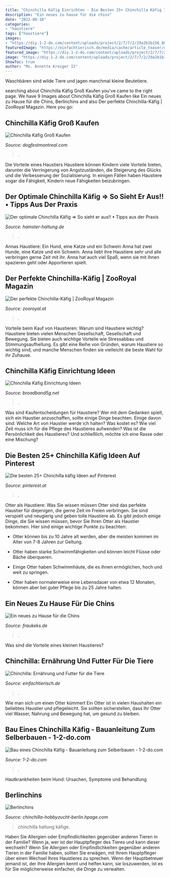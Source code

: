 ```yaml
---
title: "Chinchilla Käfig Einrichten - Die Besten 25+ Chinchilla Käfig Ideen Auf Pinterest"
description: "Ein neues zu hause für die chins"
date: "2022-08-10"
categories:
- "haustiere"
tags: ["haustiere"]
images:
- "https://diy.1-2-do.com/content/uploads/project/2/7/7/2/29a2b1b156_800x600-BB.JPG"
featuredImage: "https://einfachtierisch.de/media/cache/article_teaser/cms/2016/08/chinchilla-sitting-in-a-cage-Juice-Team-shutterstock-3810972371.jpg?68674"
featured_image: "https://diy.1-2-do.com/content/uploads/project/2/7/7/2/29a2b1b156_800x600-BB.JPG"
image: "https://diy.1-2-do.com/content/uploads/project/2/7/7/2/29a2b1b156_800x600-BB.JPG"
ShowToc: true
author: "Ms. Annette Kreiger II"
---
```



Waschbären sind wilde Tiere und jagen manchmal kleine Beutetiere.

	

		
searching about Chinchilla Käfig Groß Kaufen you've came to the right page. We have 9 Images about Chinchilla Käfig Groß Kaufen like Ein neues zu Hause für die Chins, Berlinchins and also Der perfekte Chinchilla-Käfig | ZooRoyal Magazin. Here you go:
		
    
## Chinchilla Käfig Groß Kaufen

<img loading=lazy src="https://i.pinimg.com/originals/65/29/5e/65295ef4355e2dfd4bddcfdd2c04eec3.jpg" onerror="this.onerror=null;this.src='https://tse4.mm.bing.net/th?id=OIP.Vwt279D7mL-FUh0lQOkpTwAAAA&amp;pid=15.1';" alt="Chinchilla Käfig Groß Kaufen">

_Source: dogfestmontreal.com_

>. 

	

Die Vorteile eines Haustiers
Haustiere können Kindern viele Vorteile bieten, darunter die Verringerung von Angstzuständen, die Steigerung des Glücks und die Verbesserung der Sozialisierung. In einigen Fällen haben Haustiere sogar die Fähigkeit, Kindern neue Fähigkeiten beizubringen.

    
## Der Optimale Chinchilla Käfig ⇒ So Sieht Er Aus!! • Tipps Aus Der Praxis

<img loading=lazy src="https://images-eu.ssl-images-amazon.com/images/I/51UNdCqlpML._SS500_.jpg" onerror="this.onerror=null;this.src='https://tse3.mm.bing.net/th?id=OIP.T72S0Kth5hOtWf35ce8hkgHaHa&amp;pid=15.1';" alt="Der optimale Chinchilla Käfig ⇒ So sieht er aus!! • Tipps aus der Praxis">

_Source: hamster-haltung.de_

>. 

	

Annas Haustiere: Ein Hund, eine Katze und ein Schwein
Anna hat zwei Hunde, eine Katze und ein Schwein. Anna liebt ihre Haustiere sehr und alle verbringen gerne Zeit mit ihr. Anna hat auch viel Spaß, wenn sie mit ihnen spazieren geht oder Apportieren spielt.

    
## Der Perfekte Chinchilla-Käfig | ZooRoyal Magazin

<img loading=lazy src="https://www.zooroyal.de/magazin/wp-content/uploads/2017/11/chinchilla-haus-760x570.jpg" onerror="this.onerror=null;this.src='https://tse3.mm.bing.net/th?id=OIP.OrP8aHdJTEJ89WEZXRmVSgHaFj&amp;pid=15.1';" alt="Der perfekte Chinchilla-Käfig | ZooRoyal Magazin">

_Source: zooroyal.at_

>. 

	

Vorteile beim Kauf von Haustieren: Warum sind Haustiere wichtig?
Haustiere bieten vielen Menschen Gesellschaft, Gesellschaft und Bewegung. Sie bieten auch wichtige Vorteile wie Stressabbau und Stimmungsaufhellung. Es gibt eine Reihe von Gründen, warum Haustiere so wichtig sind, und manche Menschen finden sie vielleicht die beste Wahl für ihr Zuhause.

    
## Chinchilla Käfig Einrichtung Ideen

<img loading=lazy src="https://i.pinimg.com/originals/c6/2c/ea/c62cea30b4e7d2a9435487e907710770.jpg" onerror="this.onerror=null;this.src='https://tse2.mm.bing.net/th?id=OIP.mPCeuxWuqwk1k1fghgCP8QHaKT&amp;pid=15.1';" alt="Chinchilla Käfig Einrichtung Ideen">

_Source: broadband5g.net_

>. 

	

Was sind Kaufentscheidungen für Haustiere?
Wer mit dem Gedanken spielt, sich ein Haustier anzuschaffen, sollte einige Dinge beachten. Einige davon sind: Welche Art von Haustier werde ich halten? Was kostet es? Wie viel Zeit muss ich für die Pflege des Haustieres aufwenden? Was ist die Persönlichkeit des Haustieres? Und schließlich, möchte ich eine Rasse oder eine Mischung?

    
## Die Besten 25+ Chinchilla Käfig Ideen Auf Pinterest

<img loading=lazy src="https://i.pinimg.com/originals/89/2d/8a/892d8aa469c3fb4a9942dce5cb41cdff.jpg" onerror="this.onerror=null;this.src='https://tse3.mm.bing.net/th?id=OIP.zrklPDhmtYXMR26HqgSLOwHaJL&amp;pid=15.1';" alt="Die besten 25+ Chinchilla käfig Ideen auf Pinterest">

_Source: pinterest.at_

>. 

	

Otter als Haustiere: Was Sie wissen müssen
Otter sind das perfekte Haustier für diejenigen, die gerne Zeit im Freien verbringen. Sie sind verspielt und neugierig und geben tolle Haustiere ab. Es gibt jedoch einige Dinge, die Sie wissen müssen, bevor Sie Ihren Otter als Haustier bekommen. Hier sind einige wichtige Punkte zu beachten:
- Otter können bis zu 10 Jahre alt werden, aber die meisten kommen im Alter von 7-8 Jahren zur Geltung.

- Otter haben starke Schwimmfähigkeiten und können leicht Flüsse oder Bäche überqueren.

- Einige Otter haben Schwimmhäute, die es ihnen ermöglichen, hoch und weit zu springen.

- Otter haben normalerweise eine Lebensdauer von etwa 12 Monaten, können aber bei guter Pflege bis zu 25 Jahre halten.

    
## Ein Neues Zu Hause Für Die Chins

<img loading=lazy src="https://i0.wp.com/2.bp.blogspot.com/-586jVqDC3rI/VpuzfoYEAvI/AAAAAAAAKOc/TZAF8l_jV_A/s1600/IMG_8845.JPG" onerror="this.onerror=null;this.src='https://tse1.mm.bing.net/th?id=OIP.yUcE04pzniwtyF8xZLsmPwHaJ4&amp;pid=15.1';" alt="Ein neues zu Hause für die Chins">

_Source: fraukeks.de_

>. 

	

Was sind die Vorteile eines kleinen Haustieres?

    
## Chinchilla: Ernährung Und Futter Für Die Tiere

<img loading=lazy src="https://einfachtierisch.de/media/cache/article_teaser/cms/2016/08/chinchilla-sitting-in-a-cage-Juice-Team-shutterstock-3810972371.jpg?68674" onerror="this.onerror=null;this.src='https://tse1.mm.bing.net/th?id=OIP.b1Bd-jf7UbLaNzZwKTm4kgHaFh&amp;pid=15.1';" alt="Chinchilla: Ernährung und Futter für die Tiere">

_Source: einfachtierisch.de_

>. 

	

Wie man sich um einen Otter kümmert
Ein Otter ist in vielen Haushalten ein beliebtes Haustier und pflegeleicht. Sie sollten sicherstellen, dass Ihr Otter viel Wasser, Nahrung und Bewegung hat, um gesund zu bleiben.

    
## Bau Eines Chinchilla Käfig - Bauanleitung Zum Selberbauen - 1-2-do.com

<img loading=lazy src="https://diy.1-2-do.com/content/uploads/project/2/7/7/2/29a2b1b156_800x600-BB.JPG" onerror="this.onerror=null;this.src='https://tse1.mm.bing.net/th?id=OIP.G5h_94c6bpJglzaa215y-AHaE7&amp;pid=15.1';" alt="Bau eines Chinchilla Käfig - Bauanleitung zum Selberbauen - 1-2-do.com">

_Source: 1-2-do.com_

>. 

	

Hautkrankheiten beim Hund: Ursachen, Symptome und Behandlung

    
## Berlinchins

<img loading=lazy src="https://file1.hpage.com/009094/27/bilder/1_90_lang__0_68_tief__1_85_hoch_01.jpg" onerror="this.onerror=null;this.src='https://tse2.mm.bing.net/th?id=OIP.r3OkXshMafxLRIf0k6TFmAHaGX&amp;pid=15.1';" alt="Berlinchins">

_Source: chinchilla-hobbyzucht-berlin.hpage.com_

>chinchilla haltung käfige. 

	

Haben Sie Allergien oder Empfindlichkeiten gegenüber anderen Tieren in der Familie? Wenn ja, wer ist der Hauptpfleger des Tieres und kann dieser wechseln?
Wenn Sie Allergien oder Empfindlichkeiten gegenüber anderen Tieren in der Familie haben, sollten Sie erwägen, mit Ihrem Hauptpfleger über einen Wechsel Ihres Haustieres zu sprechen. Wenn der Hauptbetreuer jemand ist, der Ihre Allergien kennt und helfen kann, sie loszuwerden, ist es für Sie möglicherweise einfacher, die Dinge zu verwalten.

